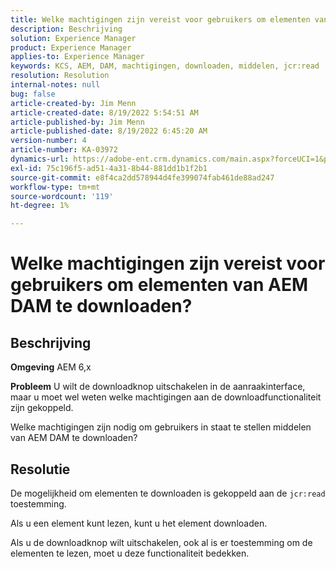 ```yaml
---
title: Welke machtigingen zijn vereist voor gebruikers om elementen van AEM DAM te downloaden?
description: Beschrijving
solution: Experience Manager
product: Experience Manager
applies-to: Experience Manager
keywords: KCS, AEM, DAM, machtigingen, downloaden, middelen, jcr:read
resolution: Resolution
internal-notes: null
bug: false
article-created-by: Jim Menn
article-created-date: 8/19/2022 5:54:51 AM
article-published-by: Jim Menn
article-published-date: 8/19/2022 6:45:20 AM
version-number: 4
article-number: KA-03972
dynamics-url: https://adobe-ent.crm.dynamics.com/main.aspx?forceUCI=1&pagetype=entityrecord&etn=knowledgearticle&id=94ac366f-831f-ed11-b83e-0022480866ad
exl-id: 75c196f5-ad51-4a31-8b44-881dd1b1f2b1
source-git-commit: e8f4ca2dd578944d4fe399074fab461de88ad247
workflow-type: tm+mt
source-wordcount: '119'
ht-degree: 1%

---
```


# Welke machtigingen zijn vereist voor gebruikers om elementen van AEM DAM te downloaden?

## Beschrijving


<b>Omgeving</b>
AEM 6,x

<b>Probleem</b>
U wilt de downloadknop uitschakelen in de aanraakinterface, maar u moet wel weten welke machtigingen aan de downloadfunctionaliteit zijn gekoppeld.

Welke machtigingen zijn nodig om gebruikers in staat te stellen middelen van AEM DAM te downloaden?


## Resolutie


De mogelijkheid om elementen te downloaden is gekoppeld aan de `jcr:read` toestemming.

Als u een element kunt lezen, kunt u het element downloaden.

Als u de downloadknop wilt uitschakelen, ook al is er toestemming om de elementen te lezen, moet u deze functionaliteit bedekken.
